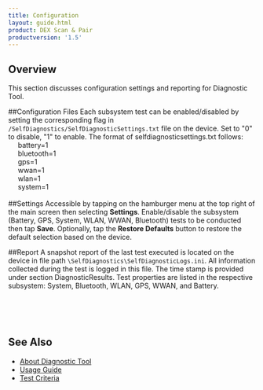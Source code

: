```yaml
---
title: Configuration
layout: guide.html
product: DEX Scan & Pair
productversion: '1.5'
---
```


## Overview
This section discusses configuration settings and reporting for Diagnostic Tool.

##Configuration Files
Each subsystem test can be enabled/disabled by setting the corresponding flag in `/SelfDiagnostics/SelfDiagnosticSettings.txt` file on the device. Set to "0" to disable, "1" to enable. The format of selfdiagnosticsettings.txt follows:  
&nbsp;&nbsp;&nbsp;&nbsp;&nbsp;battery=1  
&nbsp;&nbsp;&nbsp;&nbsp;&nbsp;bluetooth=1  
&nbsp;&nbsp;&nbsp;&nbsp;&nbsp;gps=1  
&nbsp;&nbsp;&nbsp;&nbsp;&nbsp;wwan=1  
&nbsp;&nbsp;&nbsp;&nbsp;&nbsp;wlan=1  
&nbsp;&nbsp;&nbsp;&nbsp;&nbsp;system=1  
<br>
##Settings 
Accessible by tapping on the hamburger menu at the top right of the main screen then selecting **Settings**. Enable/disable the subsystem (Battery, GPS, System, WLAN, WWAN, Bluetooth) tests to be conducted then tap **Save**. Optionally, tap the **Restore Defaults** button to restore the default selection based on the device. 

##Report 
A snapshot report of the last test executed is located on the device in file path `\SelfDiagnostics\SelfDiagnosticLogs.ini`. All information collected during the test is logged in this file. The time stamp is provided under section DiagnosticResults. Test properties are listed in the respective subsystem: System, Bluetooth, WLAN, GPS, WWAN, and Battery. 


<br>
<br>
<br>

## See Also

* [About Diagnostic Tool](../about)
* [Usage Guide](../usage)
* [Test Criteria](../criteria)


